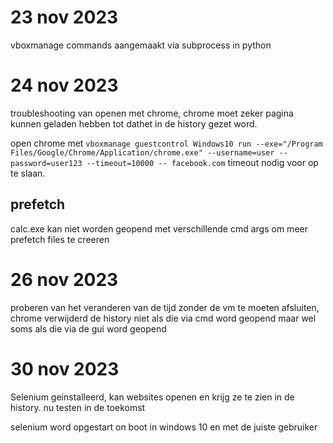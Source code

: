 # 23 nov 2023
vboxmanage commands aangemaakt via subprocess in python
# 24 nov 2023
troubleshooting van openen met chrome, chrome moet zeker pagina kunnen geladen hebben tot dathet in de history gezet word.

open chrome met ```vboxmanage guestcontrol Windows10 run --exe="/Program Files/Google/Chrome/Application/chrome.exe" --username=user --password=user123 --timeout=10000 -- facebook.com``` timeout nodig voor op te slaan.

## prefetch
calc.exe kan niet worden geopend met verschillende cmd args om meer prefetch files te creeren

# 26 nov 2023
proberen van het veranderen van de tijd zonder de vm te moeten afsluiten, chrome verwijderd de history niet als die via cmd word geopend maar wel soms als die via de gui word geopend

# 30 nov 2023
Selenium geinstalleerd, kan websites openen en krijg ze te zien in de history. nu testen in de toekomst

selenium word opgestart on boot in windows 10 en met de juiste gebruiker